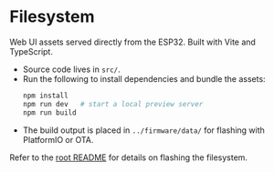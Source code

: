 # Filesystem

Web UI assets served directly from the ESP32. Built with Vite and TypeScript.

- Source code lives in `src/`.
- Run the following to install dependencies and bundle the assets:
  ```bash
  npm install
  npm run dev   # start a local preview server
  npm run build
  ```
- The build output is placed in `../firmware/data/` for flashing with PlatformIO or OTA.

Refer to the [root README](../README.md) for details on flashing the filesystem.
